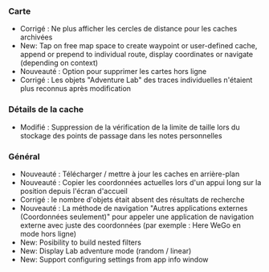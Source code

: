 
### Carte
- Corrigé : Ne plus afficher les cercles de distance pour les caches archivées
- New: Tap on free map space to create waypoint or user-defined cache, append or prepend to individual route, display coordinates or navigate (depending on context)
- Nouveauté : Option pour supprimer les cartes hors ligne
- Corrigé : Les objets "Adventure Lab" des traces individuelles n'étaient plus reconnus après modification

### Détails de la cache
- Modifié : Suppression de la vérification de la limite de taille lors du stockage des points de passage dans les notes personnelles

### Général
- Nouveauté : Télécharger / mettre à jour les caches en arrière-plan
- Nouveauté : Copier les coordonnées actuelles lors d'un appui long sur la position depuis l'écran d'accueil
- Corrigé : le nombre d'objets était absent des résultats de recherche
- Nouveauté : La méthode de navigation "Autres applications externes (Coordonnées seulement)" pour appeler une application de navigation externe avec juste des coordonnées (par exemple : Here WeGo en mode hors ligne)
- New: Posibility to build nested filters
- New: Display Lab adventure mode (random / linear)
- New: Support configuring settings from app info window
